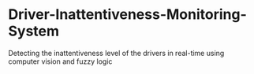 # Driver-Inattentiveness-Monitoring-System
Detecting the inattentiveness level of the drivers in real-time using computer vision and fuzzy logic
